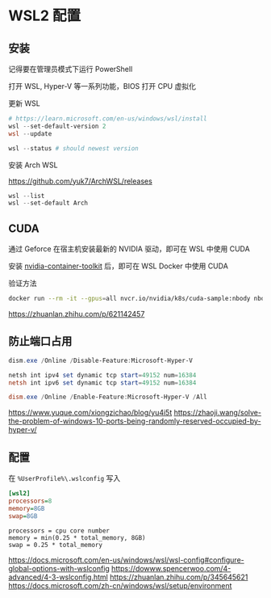 # WSL2 配置

## 安装

记得要在管理员模式下运行 PowerShell

打开 WSL, Hyper-V 等一系列功能，BIOS 打开 CPU 虚拟化

更新 WSL

```powershell
# https://learn.microsoft.com/en-us/windows/wsl/install
wsl --set-default-version 2
wsl --update

wsl --status # should newest version
```

安装 Arch WSL

<https://github.com/yuk7/ArchWSL/releases>

```powershell
wsl --list
wsl --set-default Arch
```

## CUDA

通过 Geforce 在宿主机安装最新的 NVIDIA 驱动，即可在 WSL 中使用 CUDA

安装 [nvidia-container-toolkit](https://aur.archlinux.org/packages/nvidia-container-toolkit) 后，即可在 WSL Docker 中使用 CUDA

验证方法

```sh
docker run --rm -it --gpus=all nvcr.io/nvidia/k8s/cuda-sample:nbody nbody -gpu -benchmark
```

<https://zhuanlan.zhihu.com/p/621142457>

## 防止端口占用

```powershell
dism.exe /Online /Disable-Feature:Microsoft-Hyper-V

netsh int ipv4 set dynamic tcp start=49152 num=16384
netsh int ipv6 set dynamic tcp start=49152 num=16384

dism.exe /Online /Enable-Feature:Microsoft-Hyper-V /All
```

<https://www.yuque.com/xiongzichao/blog/yu4i5t>
<https://zhaoji.wang/solve-the-problem-of-windows-10-ports-being-randomly-reserved-occupied-by-hyper-v/>

## 配置

在 `%UserProfile%\.wslconfig` 写入

```ini
[wsl2]
processors=8
memory=8GB
swap=8GB
```

```plaintext
processors = cpu core number
memory = min(0.25 * total_memory, 8GB)
swap = 0.25 * total_memory
```

<https://docs.microsoft.com/en-us/windows/wsl/wsl-config#configure-global-options-with-wslconfig>
<https://dowww.spencerwoo.com/4-advanced/4-3-wslconfig.html>
<https://zhuanlan.zhihu.com/p/345645621>
<https://docs.microsoft.com/zh-cn/windows/wsl/setup/environment>
